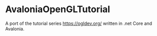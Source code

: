 # AvaloniaOpenGLTutorial

A port of the tutorial series https://ogldev.org/ written in .net Core and Avalonia.
